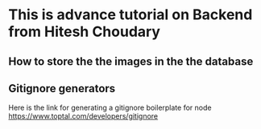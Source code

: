 # This is advance tutorial on Backend from Hitesh Choudary

## How to store the the images in the the database

## Gitignore generators

Here is the link for generating a gitignore boilerplate for node https://www.toptal.com/developers/gitignore

